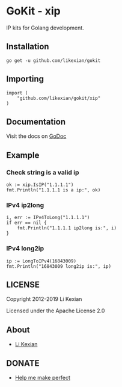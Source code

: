 # GoKit - xip

IP kits for Golang development.

## Installation

    go get -u github.com/likexian/gokit

## Importing

    import (
        "github.com/likexian/gokit/xip"
    )

## Documentation

Visit the docs on [GoDoc](https://godoc.org/github.com/likexian/gokit/xip)

## Example

### Check string is a valid ip

    ok := xip.IsIP("1.1.1.1")
    fmt.Println("1.1.1.1 is a ip:", ok)

### IPv4 ip2long

    i, err := IPv4ToLong("1.1.1.1")
    if err == nil {
        fmt.Println("1.1.1.1 ip2long is:", i)
    }

### IPv4 long2ip

    ip := LongToIPv4(16843009)
    fmt.Println("16843009 long2ip is:", ip)

## LICENSE

Copyright 2012-2019 Li Kexian

Licensed under the Apache License 2.0

## About

- [Li Kexian](https://www.likexian.com/)

## DONATE

- [Help me make perfect](https://www.likexian.com/donate/)
